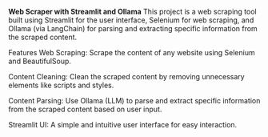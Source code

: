 **Web Scraper with Streamlit and Ollama**
This project is a web scraping tool built using Streamlit for the user interface, Selenium for web scraping, and Ollama (via LangChain) for parsing and extracting specific information from the scraped content.

Features
Web Scraping: Scrape the content of any website using Selenium and BeautifulSoup.

Content Cleaning: Clean the scraped content by removing unnecessary elements like scripts and styles.

Content Parsing: Use Ollama (LLM) to parse and extract specific information from the scraped content based on user input.

Streamlit UI: A simple and intuitive user interface for easy interaction.
